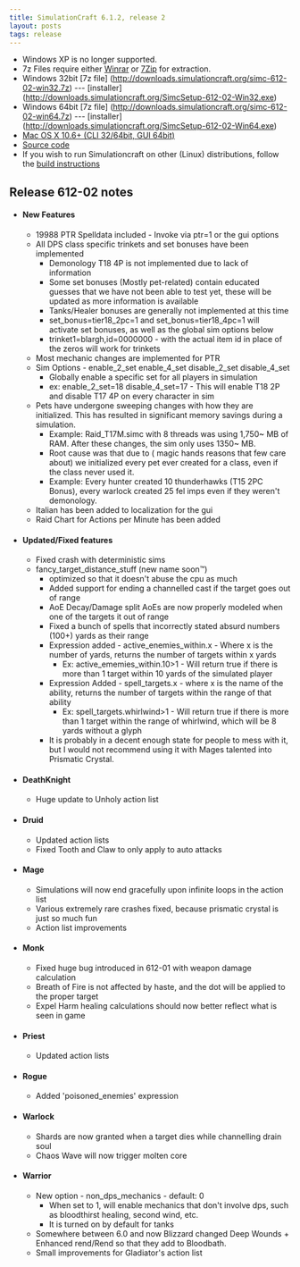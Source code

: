 ```yaml
---
title: SimulationCraft 6.1.2, release 2
layout: posts
tags: release
---
```

* Windows XP is no longer supported.
* 7z Files require either [Winrar](http://www.rarlab.com/) or [7Zip](http://www.7-zip.org/) for extraction.
* Windows 32bit [7z file] (http://downloads.simulationcraft.org/simc-612-02-win32.7z) ---  [installer] (http://downloads.simulationcraft.org/SimcSetup-612-02-Win32.exe)
* Windows 64bit [7z file] (http://downloads.simulationcraft.org/simc-612-02-win64.7z) ---  [installer] (http://downloads.simulationcraft.org/SimcSetup-612-02-Win64.exe)
* [Mac OS X 10.6+ (CLI 32/64bit, GUI 64bit)](http://downloads.simulationcraft.org/simc-612-02-osx-x86.dmg)
* [Source code](http://downloads.simulationcraft.org/simc-612-02-source.zip)
* If you wish to run Simulationcraft on other (Linux) distributions, follow the [build instructions](http://code.google.com/p/simulationcraft/wiki/HowToBuild)

## Release 612-02 notes
* #### New Features
  * 19988 PTR Spelldata included - Invoke via ptr=1 or the gui options
  * All DPS class specific trinkets and set bonuses have been implemented
    * Demonology T18 4P is not implemented due to lack of information
    * Some set bonuses (Mostly pet-related) contain educated guesses that we have not been able to test yet, these will be updated as more information is available
    * Tanks/Healer bonuses are generally not implemented at this time
    * set_bonus=tier18_2pc=1 and set_bonus=tier18_4pc=1 will activate set bonuses, as well as the global sim options below
    * trinket1=blargh,id=0000000 - with the actual item id in place of the zeros will work for trinkets
  * Most mechanic changes are implemented for PTR
  * Sim Options - enable_2_set enable_4_set disable_2_set disable_4_set
    * Globally enable a specific set for all players in simulation
    * ex: enable_2_set=18 disable_4_set=17 - This will enable T18 2P and disable T17 4P on every character in sim
  * Pets have undergone sweeping changes with how they are initialized. This has resulted in significant memory savings during a simulation.
    * Example: Raid_T17M.simc with 8 threads was using 1,750~ MB of RAM. After these changes, the sim only uses 1350~ MB.
    * Root cause was that due to ( magic hands reasons that few care about) we initialized every pet ever created for a class, even if the class never used it.
    * Example: Every hunter created 10 thunderhawks (T15 2PC Bonus), every warlock created 25 fel imps even if they weren't demonology.
  * Italian has been added to localization for the gui
  * Raid Chart for Actions per Minute has been added	  
* #### Updated/Fixed features
  * Fixed crash with deterministic sims
  * fancy_target_distance_stuff (new name soon™)
    * optimized so that it doesn't abuse the cpu as much
    * Added support for ending a channelled cast if the target goes out of range
    * AoE Decay/Damage split AoEs are now properly modeled when one of the targets it out of range
    * Fixed a bunch of spells that incorrectly stated absurd numbers (100+) yards as their range
	* Expression added - active_enemies_within.x  - Where x is the number of yards, returns the number of targets within x yards
	  * Ex: active_ememies_within.10>1 - Will return true if there is more than 1 target within 10 yards of the simulated player
	* Expression Added - spell_targets.x - where x is the name of the ability, returns the number of targets within the range of that ability
	  * Ex: spell_targets.whirlwind>1 - Will return true if there is more than 1 target within the range of whirlwind, which will be 8 yards without a glyph
    * It is probably in a decent enough state for people to mess with it, but I would not recommend using it with Mages talented into Prismatic Crystal. 
* #### DeathKnight
  * Huge update to Unholy action list
* #### Druid
  * Updated action lists
  * Fixed Tooth and Claw to only apply to auto attacks
* #### Mage
  * Simulations will now end gracefully upon infinite loops in the action list
  * Various extremely rare crashes fixed, because prismatic crystal is just so much fun
  * Action list improvements
* #### Monk
  * Fixed huge bug introduced in 612-01 with weapon damage calculation
  * Breath of Fire is not affected by haste, and the dot will be applied to the proper target
  * Expel Harm healing calculations should now better reflect what is seen in game
* #### Priest
  * Updated action lists
* #### Rogue
  * Added 'poisoned_enemies' expression
* #### Warlock
  * Shards are now granted when a target dies while channelling drain soul
  * Chaos Wave will now trigger molten core
* #### Warrior
  * New option - non_dps_mechanics - default: 0
    * When set to 1, will enable mechanics that don't involve dps, such as bloodthirst healing, second wind, etc. 
    * It is turned on by default for tanks
  * Somewhere between 6.0 and now Blizzard changed Deep Wounds + Enhanced rend/Rend so that they add to Bloodbath.
  * Small improvements for Gladiator's action list